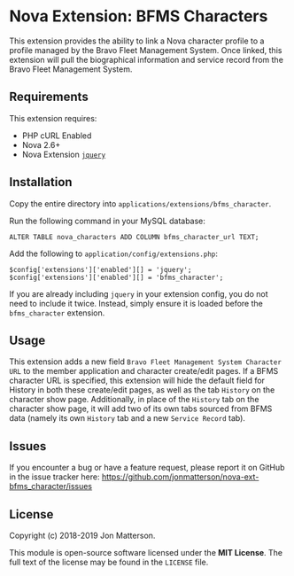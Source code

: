 # Nova Extension: BFMS Characters

This extension provides the ability to link a Nova character profile to a profile managed by the Bravo Fleet Management System. Once linked, this extension will pull the biographical information and service record from the Bravo Fleet Management System.

## Requirements

This extension requires:

- PHP cURL Enabled
- Nova 2.6+
- Nova Extension [`jquery`](https://github.com/jonmatterson/nova-ext-jquery)

## Installation

Copy the entire directory into `applications/extensions/bfms_character`.

Run the following command in your MySQL database:

```
ALTER TABLE nova_characters ADD COLUMN bfms_character_url TEXT;
```

Add the following to `application/config/extensions.php`:

```
$config['extensions']['enabled'][] = 'jquery';
$config['extensions']['enabled'][] = 'bfms_character';
```

If you are already including `jquery` in your extension config, you do not need to include it twice. Instead, simply ensure it is loaded before the `bfms_character` extension.

## Usage

This extension adds a new field `Bravo Fleet Management System Character URL` to the member application and character create/edit pages. If a BFMS character URL is specified, this extension will hide the default field for History in both these create/edit pages, as well as the tab `History` on the character show page. Additionally, in place of the `History` tab on the character show page, it will add two of its own tabs sourced from BFMS data (namely its own `History` tab and a new `Service Record` tab).

## Issues

If you encounter a bug or have a feature request, please report it on GitHub in the issue tracker here: https://github.com/jonmatterson/nova-ext-bfms_character/issues

## License

Copyright (c) 2018-2019 Jon Matterson.

This module is open-source software licensed under the **MIT License**. The full text of the license may be found in the `LICENSE` file.
